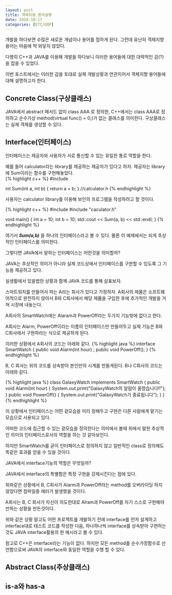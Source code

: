 ```yaml
---
layout: post
title: 객체지향 용어설명 
date: 2018-10-17
categories: [ETC/OOP]
---
```


개발을 하다보면 수많은 새로운 개념이나 용어를 접하게 된다. 그런데 유난히 객체지향 용어는 마음에 딱 와닿지 않았다.  

다행히 C++과 JAVA를 이용해 개발을 하다보니 이러한 용어들에 대한 대략적인 감(?)을 잡을 수 있었다. 

이번 포스트에서는 이러한 감을 토대로 실제 개발상황과 연관지어서 객체지향 용어들에 대해 설명하고자 한다. 

## Concrete Class(구상클래스)
JAVA에서 abstract 메서드 없이 class AAA 로 정의한, C++에서는 class AAA로 정의하고 순수가상 method(virtual func() = 0;)가 없는 클래스를 의미한다. 구상클래스는 실제 객체를 생성할 수 있다. 

## Interface(인터페이스)
인터페이스는 제공자와 사용자가 서로 통신할 수 있는 유일한 통로 역할을 한다.

예를 들어 calculator라는 library를 제공하는 제공자가 있다고 하자. 제공자는 library에 Sum이라는 함수를 구현해놓았다.   
{% highlight c++ %}
#include <iostream>

int Sum(int a, int b) {
 return a + b;
}
//calculator.h
{% endhighlight %}

사용자는 calculator library를 이용해 보인의 프로그램을 작성하려고 할 것이다. 

{% highlight c++ %}
#include <iostream>
#include "caculator.h"

void main() {
 int a = 10;
 int b = 10;
 std::cout << Sum(a, b) << std::endl;
}
{% endhighlight %}

여기서 ***Sum(a,b)*** 을 하나의 인터페이스라고 볼 수 있다. 물론 이 예제에서는 되게 추상적인 인터페이스를 의미한다.

그렇다면 JAVA에서 말하는 인터페이스는 어떤것을 의미할까? 

JAVA는 추상적인 의미가 아니라 실제 코드상에서 인터페이스를 구현할 수 있도록 그 기능을 제공하고 있다.

실생활에서 있을법한 상황과 함께 JAVA 코드를 통해 살표보자.

스마트워치를 만들어서 파는 A라는 회사가 있다고 가정하자. A회사의 제품은 소프트웨어적으로 완전하지 않아서 B와 C회사에서 
해당 제품을 구입한 후에 추가적인 개발을 거쳐 시장에 내놓는다.

A회사의 SmartWatch에는 Alaram과 PowerOff라는 두가지 기능밖에 없다고 한다.

A회사는 Alarm, PowerOff이라는 이름의 인터페이스만 만들어두고 실제 기능은 B와 C회사에서 구현하라는 식으로 제공하게 된다.

이러한 상황에서 A회사의 코드는 아래와 같다.
{% highlight java %}
interface SmartWatch {
    public void Alarm(int hour) ;
    public void PowerOff();
}
{% endhighlight %}

B, C 회사는 위의 코드를 상속받아 본인만의 시계를 만들게된다. B나 C회사의 코드는 아래와 같다.

{% highlight java %}
class GalaxyWatch implements SmartWatch {
    public void Alarm(int hour) {
     System.out.print("GalaxyWatch의 알람이 울렸습니다!!");
    }
    public void PowerOff() {
     System.out.print("GalaxyWatch가 종료됩니다");
    }
}
{% endhighlight %}

이 상황에서 인터페이스는 어떤 겉모습을 미리 정해두고 구현은 다른 사람에게 맡기는 모습으로 사용되고 있다.

어떠한 코드에 접근할 수 있는 겉모습을 정의한다는 의미에서 볼때 위에서 말한 추상적인 의미의 인터페이스로서의 역할을 하는 것 같아보인다.

하지만 SmartWatch를 굳이 인터페이스로 정의하지 않고 일반적인 class로 정의해도 똑같은 효과를 얻을 수 있을 것이다.

JAVA에서 interface기능의 역할은 무엇일까?

JAVA에서 interface의 특별함은 특정 구현을 강제시킨다는 점에 있다. 

위와같은 상황에서 B, C회사가 Alarm과 PowerOff라는 method를 오버라이딩 하지 않았다면 컴파일중 에러가 발생했을 것이다. 

A회사는 B, C 회사가 자신이 의도한대로 Alram과 PowerOff를 자기 스스로 구현해야만하는 상황을 만든것이다.

위와 같은 상황 말고도 어떤 프로젝트를 개발하기 전에 interface를 먼저 설계하고 interface대로 테스트 코드를 작성한 다음, 
하나하나씩 interface를 상속받아 구현하는 것도 JAVA interface활용의 한 예시라고 볼 수 있다. 

참고로 C++은 interface라는 기능이 없다. 하지만 모든 method를 순수가장함수로 선언함으로써 JAVA의 interface와 동일한 역할을 수행 할 수 있다.

## Abstract Class(추상클래스)



## is-a와 has-a

